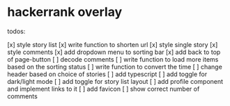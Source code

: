 # hackerrank overlay

todos:

[x] style story list
[x] write function to shorten url
[x] style single story
[x] style comments
[x] add dropdown menu to sorting bar
[x] add back to top of page-button
[ ] decode comments
[ ] write function to load more items based on the sorting status
[ ] write function to convert the time
[ ] change header based on choice of stories
[ ] add typescript
[ ] add toggle for dark/light mode
[ ] add toggle for story list layout
[ ] add profile component and implement links to it
[ ] add favicon
[ ] show correct number of comments
